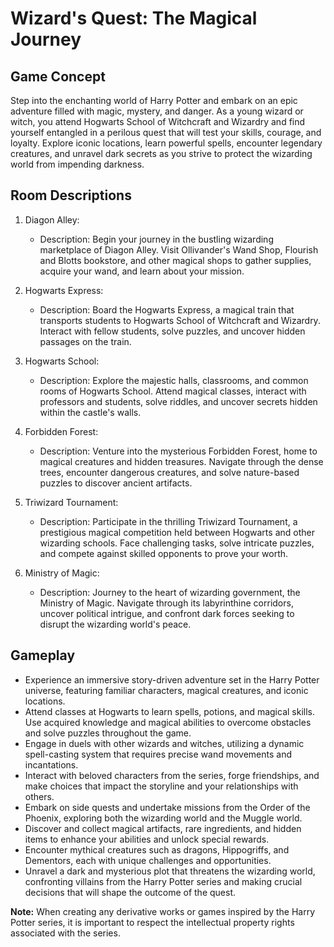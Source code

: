 # Wizard's Quest: The Magical Journey

## Game Concept
Step into the enchanting world of Harry Potter and embark on an epic adventure filled with magic, mystery, and danger. As a young wizard or witch, you attend Hogwarts School of Witchcraft and Wizardry and find yourself entangled in a perilous quest that will test your skills, courage, and loyalty. Explore iconic locations, learn powerful spells, encounter legendary creatures, and unravel dark secrets as you strive to protect the wizarding world from impending darkness.

## Room Descriptions
1. Diagon Alley:
   - Description: Begin your journey in the bustling wizarding marketplace of Diagon Alley. Visit Ollivander's Wand Shop, Flourish and Blotts bookstore, and other magical shops to gather supplies, acquire your wand, and learn about your mission.

2. Hogwarts Express:
   - Description: Board the Hogwarts Express, a magical train that transports students to Hogwarts School of Witchcraft and Wizardry. Interact with fellow students, solve puzzles, and uncover hidden passages on the train.

3. Hogwarts School:
   - Description: Explore the majestic halls, classrooms, and common rooms of Hogwarts School. Attend magical classes, interact with professors and students, solve riddles, and uncover secrets hidden within the castle's walls.

4. Forbidden Forest:
   - Description: Venture into the mysterious Forbidden Forest, home to magical creatures and hidden treasures. Navigate through the dense trees, encounter dangerous creatures, and solve nature-based puzzles to discover ancient artifacts.

5. Triwizard Tournament:
   - Description: Participate in the thrilling Triwizard Tournament, a prestigious magical competition held between Hogwarts and other wizarding schools. Face challenging tasks, solve intricate puzzles, and compete against skilled opponents to prove your worth.

6. Ministry of Magic:
   - Description: Journey to the heart of wizarding government, the Ministry of Magic. Navigate through its labyrinthine corridors, uncover political intrigue, and confront dark forces seeking to disrupt the wizarding world's peace.

## Gameplay
- Experience an immersive story-driven adventure set in the Harry Potter universe, featuring familiar characters, magical creatures, and iconic locations.
- Attend classes at Hogwarts to learn spells, potions, and magical skills. Use acquired knowledge and magical abilities to overcome obstacles and solve puzzles throughout the game.
- Engage in duels with other wizards and witches, utilizing a dynamic spell-casting system that requires precise wand movements and incantations.
- Interact with beloved characters from the series, forge friendships, and make choices that impact the storyline and your relationships with others.
- Embark on side quests and undertake missions from the Order of the Phoenix, exploring both the wizarding world and the Muggle world.
- Discover and collect magical artifacts, rare ingredients, and hidden items to enhance your abilities and unlock special rewards.
- Encounter mythical creatures such as dragons, Hippogriffs, and Dementors, each with unique challenges and opportunities.
- Unravel a dark and mysterious plot that threatens the wizarding world, confronting villains from the Harry Potter series and making crucial decisions that will shape the outcome of the quest.

**Note:** When creating any derivative works or games inspired by the Harry Potter series, it is important to respect the intellectual property rights associated with the series.
